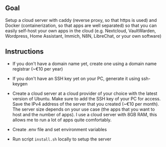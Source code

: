 ## Goal
Setup a cloud server with caddy (reverse proxy, so that https is used) and Docker (containerization, so that apps are well separated) so that you can easily self-host your own apps in the cloud (e.g. Nextcloud, VaultWarden, Wordpress, Home Assistant, Immich, N8N, LibreChat, or your own software)

## Instructions
- If you don't have a domain name yet, create one using a domain name registrar (~€10 per year)

- If you don't have an SSH key yet on your PC, generate it using ssh-keygen

- Create a cloud server at a cloud provider of your choice with the latest version of Ubuntu. Make sure to add the SSH key of your PC for access. Save the IPv4 address of the server that you created (~€10 per month). The server size depends on your use case (the apps that you want to host and the number of apps). I use a cloud server with 8GB RAM, this allows me to run a lot of apps quite comfortably.

- Create .env file and set environment variables

- Run script `install.sh` locally to setup the server